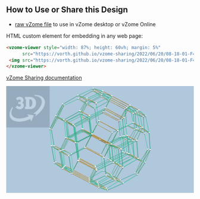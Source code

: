 
## How to Use or Share this Design

 - [raw vZome file](<https://raw.githubusercontent.com/vorth/vzome-sharing/main/2022/06/20/08-18-01-F4-1100-yellow/F4-1100-yellow.vZome>) to use in vZome desktop or vZome Online
 
 HTML custom element for embedding in any web page:
 ```html
<vzome-viewer style="width: 87%; height: 60vh; margin: 5%"
       src="https://vorth.github.io/vzome-sharing/2022/06/20/08-18-01-F4-1100-yellow/F4-1100-yellow.vZome" >
  <img src="https://vorth.github.io/vzome-sharing/2022/06/20/08-18-01-F4-1100-yellow/F4-1100-yellow.png" />
</vzome-viewer>
 ```

[vZome Sharing documentation](https://vzome.github.io/vzome/sharing.html#how-it-works)

![Image](<F4-1100-yellow.png>)

